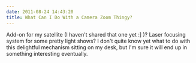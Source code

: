 ```yaml
---
date: 2011-08-24 14:43:20
title: What Can I Do With a Camera Zoom Thingy?
---
```


Add-on for my satellite (I haven't shared that one yet :] )? Laser focusing system for some pretty light shows? I don't quite know yet what to do with this delightful mechanism sitting on my desk, but I'm sure it will end up in something interesting eventually.
